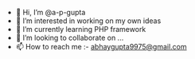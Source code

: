 - 👋 Hi, I’m @a-p-gupta
- 👀 I’m interested in working on my own ideas
- 🌱 I’m currently learning PHP framework
- 💞️ I’m looking to collaborate on ...
- 📫 How to reach me :- abhaygupta9975@gmail.com

<!---
a-p-gupta/a-p-gupta is a ✨ special ✨ repository because its `README.md` (this file) appears on your GitHub profile.
You can click the Preview link to take a look at your changes.
--->
